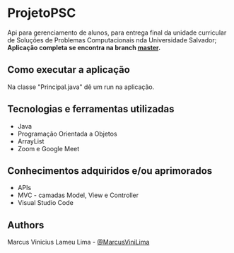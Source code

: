 # ProjetoPSC
  Api para gerenciamento de alunos, para entrega final da unidade curricular de Soluções de Problemas Computacionais nda Universidade Salvador;<br>
  **Aplicação completa se encontra na branch [master](https://github.com/MarcusViniLima/ProjetoPSC/tree/master).**
  
  ## Como executar a aplicação
  Na classe "Principal.java" dê um run na aplicação.
   
   ## Tecnologias e ferramentas utilizadas
- Java
- Programação Orientada a Objetos
- ArrayList
- Zoom e Google Meet

## Conhecimentos adquiridos e/ou aprimorados
- APIs
- MVC - camadas Model, View e Controller
- Visual Studio Code

## Authors
Marcus Vinicius Lameu Lima - [@MarcusViniLima](https://github.com/MarcusViniLima)
